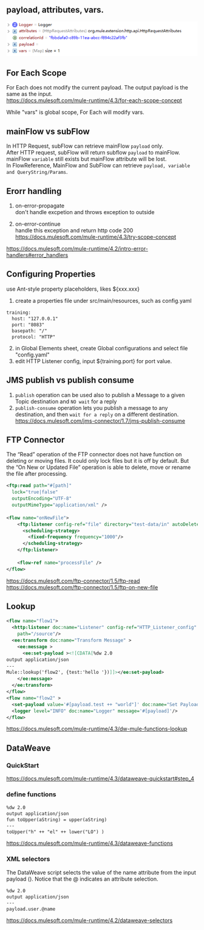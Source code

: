 ## payload, attributes, vars. 
![alt text](img/payload.png)

## For Each Scope 
For Each does not modify the current payload. The output payload is the same as the input.  
https://docs.mulesoft.com/mule-runtime/4.3/for-each-scope-concept 

While "vars" is global scope, For Each will modify vars.   


## mainFlow vs subFlow
In HTTP Request, subFlow can retrieve mainFlow `payload` only.   
After HTTP request, subFlow will return subflow `payload` to mainFlow. mainFlow `variable` still exists but mainFlow attribute will be lost.   
In FlowReference, MainFlow and SubFlow can retrieve `payload, variable and QueryString/Params`.   

## Erorr handling
1. on-error-propagate  
don't handle excpetion and throws exception to outside   

2. on-error-continue  
handle this exception and return http code 200  
https://docs.mulesoft.com/mule-runtime/4.3/try-scope-concept  

https://docs.mulesoft.com/mule-runtime/4.2/intro-error-handlers#error_handlers 


## Configuring Properties
use Ant-style property placeholders, likes ${xxx.xxx}
1. create a properties file under src/main/resources, such as config.yaml
```
training: 
  host: "127.0.0.1"
  port: "8083"
  basepath: "/"
  protocol: "HTTP"  
```
2. in Global Elements sheet, create Global configurations and select file "config.yaml"  
3. edit HTTP Listener config, input ${training.port} for port value.  

## JMS publish vs publish consume
1. `publish` operation can be used also to publish a Message to a given Topic destination and `NO wait` for a reply
2. `publish-consume` operation lets you publish a message to any destination, and then `wait for a reply` on a different destination.  
https://docs.mulesoft.com/jms-connector/1.7/jms-publish-consume  



## FTP Connector 

The “Read” operation of the FTP connector does not have function on deleting or moving files. It could only lock files but it is off by default. But the “On New or Updated File” operation is able to delete, move or rename the file after processing.  

```xml
<ftp:read path="#[path]"
  lock="true|false"
  outputEncoding="UTF-8"
  outputMimeType="application/xml" />

<flow name="onNewFile">
    <ftp:listener config-ref="file" directory="test-data/in" autoDelete="true">
      <scheduling-strategy>
        <fixed-frequency frequency="1000"/>
      </scheduling-strategy>
    </ftp:listener>

    <flow-ref name="processFile" />
</flow>
```

https://docs.mulesoft.com/ftp-connector/1.5/ftp-read  
https://docs.mulesoft.com/ftp-connector/1.5/ftp-on-new-file  

## Lookup 
```xml
<flow name="flow1">
  <http:listener doc:name="Listener" config-ref="HTTP_Listener_config"
    path="/source"/>
  <ee:transform doc:name="Transform Message" >
    <ee:message >
      <ee:set-payload ><![CDATA[%dw 2.0
output application/json
---
Mule::lookup('flow2', {test:'hello '})]]></ee:set-payload>
    </ee:message>
  </ee:transform>
</flow>
<flow name="flow2" >
  <set-payload value='#[payload.test ++ "world"]' doc:name="Set Payload" />
  <logger level="INFO" doc:name="Logger" message='#[payload]'/>
</flow>
```

https://docs.mulesoft.com/mule-runtime/4.3/dw-mule-functions-lookup  

## DataWeave
### QuickStart 
https://docs.mulesoft.com/mule-runtime/4.3/dataweave-quickstart#step_4  

### define functions
```
%dw 2.0
output application/json
fun toUpper(aString) = upper(aString)
---
toUpper("h" ++ "el" ++ lower("LO") )
```
https://docs.mulesoft.com/mule-runtime/4.3/dataweave-functions  

### XML selectors 
The DataWeave script selects the value of the name attribute from the input payload (<user name="Weave"/>). Notice that the @ indicates an attribute selection.
```
%dw 2.0
output application/json
---
payload.user.@name
```

https://docs.mulesoft.com/mule-runtime/4.2/dataweave-selectors  
